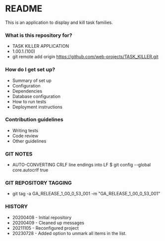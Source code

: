 # README #

This is an application to display and kill task families.

### What is this repository for? ###

* TASK KILLER APPLICATION
* 1.00.1.(100)
* git remote add origin https://github.com/web-projects/TASK_KILLER.git

### How do I get set up? ###

* Summary of set up
* Configuration
* Dependencies
* Database configuration
* How to run tests
* Deployment instructions

### Contribution guidelines ###

* Writing tests
* Code review
* Other guidelines

### GIT NOTES ###

*  AUTO-CONVERTING CRLF line endings into LF
   $ git config --global core.autocrlf true
   
### GIT REPOSITORY TAGGING ###

* git tag -a GA_RELEASE_1_00_0_53_001 -m "GA_RELEASE_1_00_0_53_001"

### HISTORY ###

* 20200408 - Initial repository
* 20200409 - Cleaned up messages
* 20211105 - Reconfigured project
* 20230728 - Added option to unmark all items in the list.
